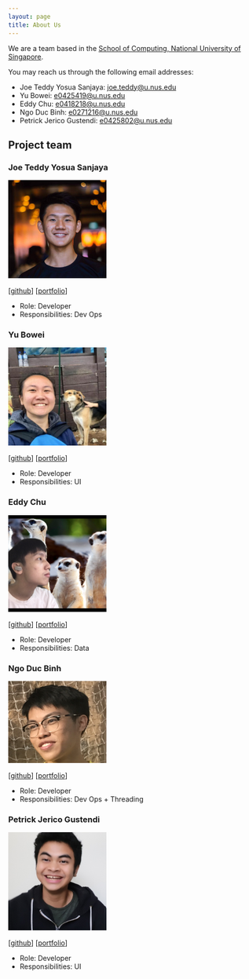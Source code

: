 ```yaml
---
layout: page
title: About Us
---
```


We are a team based in the [School of Computing, National University of Singapore](http://www.comp.nus.edu.sg).

You may reach us through the following email addresses:

* Joe Teddy Yosua Sanjaya: joe.teddy@u.nus.edu
* Yu Bowei: e0425419@u.nus.edu
* Eddy Chu: e0418218@u.nus.edu
* Ngo Duc Binh: e0271216@u.nus.edu
* Petrick Jerico Gustendi: e0425802@u.nus.edu

## Project team

### Joe Teddy Yosua Sanjaya

<img src="images/cupofjoee.png" width="200px">

[[github](https://github.com/cupofjoee)]
[[portfolio](team/joeteddy.md)]

* Role: Developer
* Responsibilities: Dev Ops

### Yu Bowei

<img src="images/bowei-yu.png" width="200px">

[[github](http://github.com/bowei-yu)]
[[portfolio](team/yubowei.md)]

* Role: Developer
* Responsibilities: UI

### Eddy Chu

<img src="images/chuyiting.png" width="200px">

[[github](http://github.com/chuyiting)] 
[[portfolio](team/eddychu.md)]

* Role: Developer
* Responsibilities: Data

### Ngo Duc Binh

<img src="images/ducbinh2611.png" width="200px">

[[github](http://github.com/ducbinh2611)]
[[portfolio](team/ducbinh.md)]

* Role: Developer
* Responsibilities: Dev Ops + Threading

### Petrick Jerico Gustendi

<img src="images/petrickjerico.png" width="200px">

[[github](http://github.com/petrickjerico)]
[[portfolio](team/petrickjerico.md)]

* Role: Developer
* Responsibilities: UI
